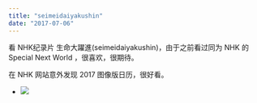 ```yaml
---
title: "seimeidaiyakushin"
date: "2017-07-06"
---
```


看 NHK纪录片 生命大躍進(seimeidaiyakushin)，由于之前看过同为 NHK 的 Special Next World ，很喜欢，很期待。

在 NHK 网站意外发现 2017 图像版日历，很好看。

- ![](https://furengete.files.wordpress.com/2017/07/07.jpg)
